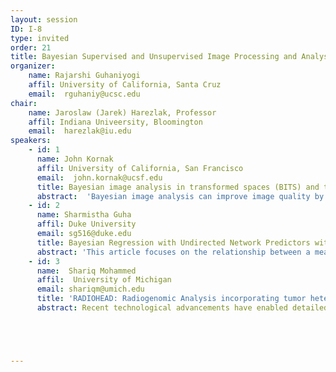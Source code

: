 ```yaml
---
layout: session
ID: I-8
type: invited
order: 21
title: Bayesian Supervised and Unsupervised Image Processing and Analysis, with Applications to Radiogenomics and Diffusion Tensor Imaging
organizer:
    name: Rajarshi Guhaniyogi
    affil: University of California, Santa Cruz 
    email:  rguhaniy@ucsc.edu
chair:
    name: Jaroslaw (Jarek) Harezlak, Professor
    affil: Indiana Univeersity, Bloomington
    email:  harezlak@iu.edu
speakers:
    - id: 1
      name: John Kornak
      affil: University of California, San Francisco
      email:  john.kornak@ucsf.edu
      title: Bayesian image analysis in transformed spaces (BITS)­ and the BIFS/BIWS packages
      abstract:  'Bayesian image analysis can improve image quality by balancing a priori expectations of image characteristics with a model for the noise process. We will give a reformulation of the conventional image space Bayesian image analysis paradigm into Fourier and wavelet spaces. By specifying the Bayesian model in a transformed space, spatially correlated priors, that are relatively difficult to model and compute in conventional image space, can be efficiently modeled as a set of independent processes in an appropriately transformed space. The originally inter-correlated and high-dimensional problem in image space is thereby broken down into a series of (trivially parallelizable) independent one-dimensional problems. We will describe and show examples of the Bayesian image analysis in transformed space (BITS) modeling approach for both Fourier and wavelet space. In the process, we will showcase our Python package(s): BIFS/BIWS that can allow easy and fast implementation of BITS.'
    - id: 2
      name: Sharmistha Guha
      affil: Duke University
      email: sg516@duke.edu
      title: Bayesian Regression with Undirected Network Predictors with an Application to Brain Connectome Data
      abstract: 'This article focuses on the relationship between a measure of creativity and the human brain network of subjects from a brain connectome dataset obtained using a diffusion weighted magnetic resonance imaging (DWI) procedure. We identify brain regions and interconnections between them that have a significant effect on the creativity. Brain networks are often expressed in terms of symmetric adjacency matrices, with row and column indices of the matrix representing the regions of interest (ROI), and a cell entry signifying the estimated number of fiber bundles connecting the corresponding row and column ROIs. Current statistical practices for regression analysis with the brain network as the predictor and the measure of creativity as the response typically vectorize the network predictor matrices prior to any analysis, thus failing to account for the important structural information in the network. This results in poor inferential and predictive performance. To answer the scientific questions above, this article develops a flexible Bayesian framework that avoids reshaping the network predictor matrix, draws inference on the brain ROIs and interconnections between ROIs significantly related to creativity and enables accurate prediction of creativity from a brain network. A novel class of network shrinkage priors for the coefficient corresponding to the network predictor is proposed to achieve these inferential goals simultaneously. The principled Bayesian framework allows precise characterization of the uncertainty in detecting an ROI as influential for creativity, as well as the quantification of uncertainty in prediction of creativity from a network predictor. Empirical results in simulation studies illustrate substantial inferential and predictive gains of the proposed framework in comparison with competitors. Our framework yields new insights into the relationship of brain regions with creativity, also providing the uncertainty associated with the scientific findings.'
    - id: 3
      name:  Shariq Mohammed
      affil:  University of Michigan
      email: shariqm@umich.edu
      title: 'RADIOHEAD: Radiogenomic Analysis incorporating tumor heterogeneity in imaging through densities'
      abstract: Recent technological advancements have enabled detailed investigation of associations between the molecular architecture and morphological heterogeneity of tumors, through multi-source integration of radiological imaging and genomic (radiogenomic) data. We integrate and harness radiogenomic data in patients with lower grade gliomas (LGG), a type of brain cancer, in order to develop a formal regression framework called RADIOHEAD (RADIOgenomic analysis incorporating tumor HEterogeneity in imAging through Densities) for modelling association between them. Imaging data is represented through voxel intensity probability density functions of tumor sub-regions obtained from multimodal magnetic resonance imaging, and genomic data through molecular signatures in the form of pathway enrichment scores corresponding to their gene expression profiles. Employing a Riemannian-geometric framework for principal component analysis on the set of probability density functions, we map each probability density to a vector of principal component scores, which are then included as predictors in a Bayesian regression model with the pathway enrichment scores as the response. Variable selection compatible with the grouping structure amongst the predictors induced through the tumor sub-regions is carried out under a group spike-and-slab prior. A Bayesian false discovery rate mechanism is then used to infer statistically significant associations based on the posterior distribution of the regression coefficients. Our analyses reveal several pathways, relevant to LGG etiology (such as synaptic transmission, nerve impulse and neurotransmitter pathways), to have significant associations with the corresponding imaging-based predictors.  





---
```

